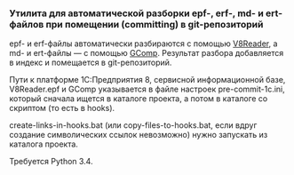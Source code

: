 ### Утилита для автоматической разборки epf-, erf-, md- и ert-файлов при помещении (committing) в git-репозиторий

epf- и erf-файлы автоматически разбираются с помощью [V8Reader](https://github.com/xDrivenDevelopment/v8Reader), а md- 
и ert-файлы — с помощью [GComp](http://1c.alterplast.ru/gcomp/). Результат разбора добавляется в индекс и помещается в
git-репозиторий.

Пути к платформе 1С:Предприятия 8, сервисной информационной базе, V8Reader.epf и GComp указывается в файле настроек 
pre-commit-1c.ini, который сначала ищется в каталоге проекта, а потом в каталоге со скриптом (то есть в hooks).

create-links-in-hooks.bat (или copy-files-to-hooks.bat, если вдруг создание символических ссылок невозможно) нужно 
запускать из каталога проекта.

Требуется Python 3.4.